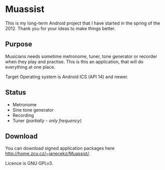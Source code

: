 Muassist
===================

This is my long-term Android project that I have started in the spring of the 2012.
Thank you for your ideas to make things better.

Purpose
-------
Musicians needs sometime metronome, tuner, tone generator or recorder when they play and practise.
This is this an application, that will do everything at one place.

Target Operating system is Android ICS (API 14) and newer.

Status
------
*  Metronome
*  Sine tone generator
*  Recording
*  Tuner *(partially - only frequency)*

Download
--------
You can download signed application packages here http://home.zcu.cz/~janecekz/Muassist/.

Licence is GNU GPLv3.

